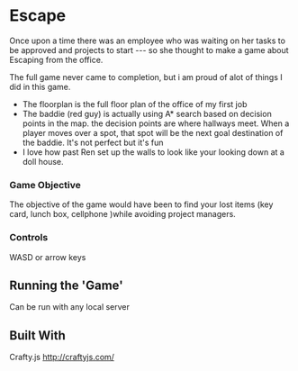 # Escape
Once upon a time there was an employee who was waiting on her tasks to be approved and projects to start --- so she thought to make a game about Escaping from the office. 

The full game never came to completion,  but i am proud of alot of things I did in this game.

- The floorplan is the full floor plan of the office of my first job
- The baddie (red guy) is actually using A* search based on decision points in the map. the decision points are where hallways meet. When a player moves over a spot, that spot will be the next goal destination of the baddie.  It's not perfect but it's fun
- I love how past Ren set up the walls to look like your looking down at a doll house. 

### Game Objective 
The objective of the game would have been to find your lost items (key card, lunch box, cellphone )while avoiding project managers.  

### Controls
WASD or arrow keys 

## Running the 'Game'
Can be run with any local server

## Built With
Crafty.js http://craftyjs.com/
